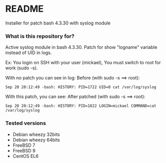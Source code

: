 # README #

Installer for patch bash 4.3.30 with syslog module

### What is this repository for? ###
Active syslog module in bash 4.3.30.
Patch for show "logname" variable instead of UID in logs.

Ex: You login on SSH with your user (mickael), You must switch to root for work (sudo -s).

With no patch you can see in log:
Before (with sudo -s ==> root):

```
Sep 20 20:12:49 -bash: HISTORY: PID=1722 UID=0 cat /var/log/syslog
```


With this patch, you can see:
After patched (with sudo -s ==> root):

```
Sep 20 20:12:49 -bash: HISTORY: PID=1822 LOGIN=mickael COMMAND=cat /var/log/syslog
```

### Tested versions ###
* Debian wheezy 32bits
* Debian wheezy 64bits
* FreeBSD 7
* FreeBSD 9
* CentOS EL6

